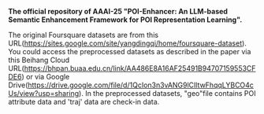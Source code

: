 **The official repository of AAAI-25 "POI-Enhancer: An LLM-based Semantic Enhancement Framework for POI Representation Learning".**

The original Foursquare datasets are from this URL(https://sites.google.com/site/yangdingqi/home/foursquare-dataset). 
You could access the preprocessed datasets as described in the paper via this Beihang Cloud URL(https://bhpan.buaa.edu.cn/link/AA486E8A16AF25491B94707159553CFDE6) or via Google Drive(https://drive.google.com/file/d/1QcIon3n3vANG9lCIltwFhqqLYBCO4cUs/view?usp=sharing).
In the preprocessed datasets, "geo"file contains POI attribute data and 'traj' data are check-in data.
